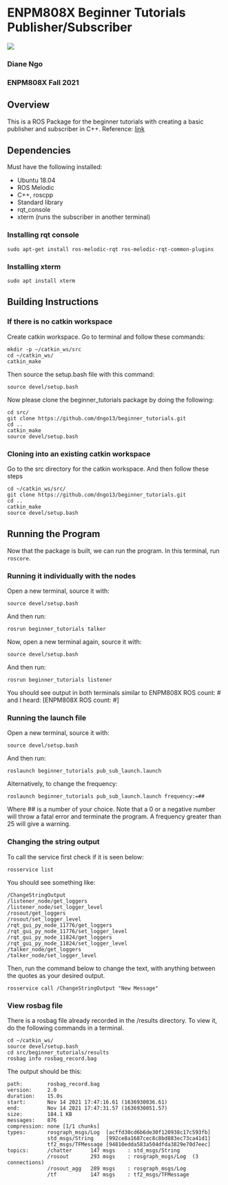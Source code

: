 # ENPM808X Beginner Tutorials Publisher/Subscriber
<a href='https://github.com/dngo13/beginner_tutorials/blob/main/LICENSE'><img src='https://img.shields.io/badge/License-BSD_2--Clause-orange.svg'/></a>

### Diane Ngo
### ENPM808X Fall 2021

## Overview
This is a ROS Package for the beginner tutorials with creating a basic publisher and subscriber in C++. 
Reference: [link](http://wiki.ros.org/ROS/Tutorials/WritingPublisherSubscriber%28c%2B%2B%29)

## Dependencies
Must have the following installed:
- Ubuntu 18.04
- ROS Melodic
- C++, roscpp
- Standard library
- rqt_console 
- xterm (runs the subscriber in another terminal)

### Installing rqt console
```
sudo apt-get install ros-melodic-rqt ros-melodic-rqt-common-plugins
```
### Installing xterm
```
sudo apt install xterm
```
## Building Instructions
### If there is no catkin workspace
Create catkin workspace. Go to terminal and follow these commands:
```
mkdir -p ~/catkin_ws/src
cd ~/catkin_ws/
catkin_make
```
Then source the setup.bash file with this command:
```
source devel/setup.bash
```
Now please clone the beginner_tutorials package by doing the following:
```
cd src/
git clone https://github.com/dngo13/beginner_tutorials.git
cd ..
catkin_make
source devel/setup.bash
```
### Cloning into an existing catkin workspace
Go to the src directory for the catkin workspace. And then follow these steps
```
cd ~/catkin_ws/src/
git clone https://github.com/dngo13/beginner_tutorials.git
cd ..
catkin_make
source devel/setup.bash
```
## Running the Program
Now that the package is built, we can run the program. 
In this terminal, run ```roscore```.
### Running it individually with the nodes
Open a new terminal, source it with:
```
source devel/setup.bash
```
And then run:
```
rosrun beginner_tutorials talker
```

Now, open a new terminal again, source it with:
```
source devel/setup.bash
```
And then run:
```
rosrun beginner_tutorials listener
```
You should see output in both terminals similar to ENPM808X ROS count: # and I heard: [ENPM808X ROS count: #]

### Running the launch file
Open a new terminal, source it with:
```
source devel/setup.bash
```
And then run:
```
roslaunch beginner_tutorials pub_sub_launch.launch
```
Alternatively, to change the frequency:
```
roslaunch beginner_tutorials pub_sub_launch.launch frequency:=##
```
Where ## is a number of your choice. Note that a 0 or a negative number will throw a fatal error and terminate the program.
A frequency greater than 25 will give a warning.

### Changing the string output
To call the service first check if it is seen below:
```
rosservice list
```
You should see something like: 
```
/ChangeStringOutput
/listener_node/get_loggers
/listener_node/set_logger_level
/rosout/get_loggers
/rosout/set_logger_level
/rqt_gui_py_node_11776/get_loggers
/rqt_gui_py_node_11776/set_logger_level
/rqt_gui_py_node_11824/get_loggers
/rqt_gui_py_node_11824/set_logger_level
/talker_node/get_loggers
/talker_node/set_logger_level
```
Then, run the command below to change the text, with anything between the quotes as your desired output.
```
rosservice call /ChangeStringOutput "New Message" 
```

### View rosbag file 
There is a rosbag file already recorded in the /results directory. To view it, do the following commands in a terminal.
```
cd ~/catkin_ws/
source devel/setup.bash
cd src/beginner_tutorials/results
rosbag info rosbag_record.bag 
```

The output should be this: 
```
path:        rosbag_record.bag
version:     2.0
duration:    15.0s
start:       Nov 14 2021 17:47:16.61 (1636930036.61)
end:         Nov 14 2021 17:47:31.57 (1636930051.57)
size:        184.1 KB
messages:    876
compression: none [1/1 chunks]
types:       rosgraph_msgs/Log  [acffd30cd6b6de30f120938c17c593fb]
             std_msgs/String    [992ce8a1687cec8c8bd883ec73ca41d1]
             tf2_msgs/TFMessage [94810edda583a504dfda3829e70d7eec]
topics:      /chatter      147 msgs    : std_msgs/String   
             /rosout       293 msgs    : rosgraph_msgs/Log  (3 connections)
             /rosout_agg   289 msgs    : rosgraph_msgs/Log 
             /tf           147 msgs    : tf2_msgs/TFMessage
```